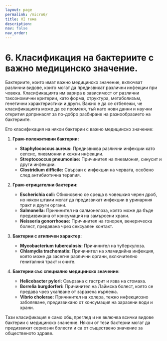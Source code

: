 ```yaml
---
layout: page
permalink: /micro6/
title: VI тема
description:
nav: false
nav_order:
---
```


# 6. Класификация на бактериите с важно медицинско значение.

Бактериите, които имат важно медицинско значение, включват различни видове, които могат да предизвикат различни инфекции при човека. Класификацията им варира в зависимост от различни таксономични критерии, като форма, структура, метаболизъм, генетични характеристики и други. Важно е да се отбележи, че класификацията може да се променя, тъй като нови данни и научни открития допринасят за по-добро разбиране на разнообразието на бактериите.

Ето класификация на някои бактерии с важно медицинско значение:

1. **Грам-положитивни бактерии:**
   - **Staphylococcus aureus:** Предизвиква различни инфекции като сепсис, пневмонии и кожни инфекции.
   - **Streptococcus pneumoniae:** Причинител на пневмония, синусит и други инфекции.
   - **Clostridium difficile:** Свързан с инфекции на червата, особено след антибиотична терапия.

2. **Грам-отрицателни бактерии:**
   - **Escherichia coli:** Обикновено се среща в човешкия черен дроб, но някои штами могат да предизвикат инфекции в уринарния тракт и други органи.
   - **Salmonella:** Причинител на салмонелоза, която може да бъде предизвикана от консумация на замърсени храни.
   - **Neisseria gonorrhoeae:** Причинител на гонорея, венерическа болест, предавана чрез сексуален контакт.

3. **Бактерии с атипичен характер:**
   - **Mycobacterium tuberculosis:** Причинител на туберкулоза.
   - **Chlamydia trachomatis:** Причинител на хламидийна инфекция, която може да засегне различни органи, включително гениталния тракт и очите.

4. **Бактерии със специално медицинско значение:**
   - **Helicobacter pylori:** Свързана с гастрит и язва на стомаха.
   - **Borrelia burgdorferi:** Причинител на Лаймска болест, която се предава чрез ухапване от заразена кърлежа.
   - **Vibrio cholerae:** Причинител на холера, тежко инфекциозно заболяване, предизвикано от консумация на заразени води и храни.

Тази класификация е само общ преглед и не включва всички видове бактерии с медицинско значение. Някои от тези бактерии могат да предизвикат сериозни болести и са от съществено значение за общественото здраве.